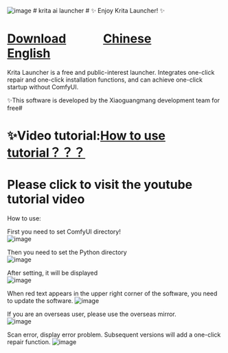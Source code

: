 ![image](https://github.com/user-attachments/assets/7ff74400-61e7-4fb8-9ef3-ff231f8c97e9) # krita ai launcher # ✨ Enjoy Krita Launcher! ✨

# [Download](https://github.com/guijiaosir/Krita-Ai/releases) &nbsp;&nbsp;&nbsp;&nbsp;&nbsp;&nbsp;&nbsp;&nbsp;&nbsp;&nbsp;&nbsp; [Chinese]( README.md) &nbsp;&nbsp;&nbsp;&nbsp;&nbsp;&nbsp;&nbsp;&nbsp;&nbsp;&nbsp;&nbsp; [English](README.en.md)

Krita Launcher is a free and public-interest launcher. Integrates one-click repair and one-click installation functions, and can achieve one-click startup without ComfyUI.

✨This software is developed by the Xiaoguangmang development team for free#   


# ✨Video tutorial:[How to use tutorial？？？](https://www.youtube.com/watch?v=f2SXQRMx9cw)
# Please click to visit the youtube tutorial video



How to use:

First you need to set ComfyUI directory!  
![image](https://github.com/user-attachments/assets/d0864de4-d926-4a1f-9601-ae4e5f8e8179)

Then you need to set the Python directory  
![image](https://github.com/user-attachments/assets/c3c024ae-5e54-4ddd-9114-f4a74f6e74d8)

After setting, it will be displayed   
![image](https://github.com/user-attachments/assets/a60e8a73-0f9e-450d-b54d-9d93c5bbccc0)

When red text appears in the upper right corner of the software, you need to update the software.
![image](https://github.com/user-attachments/assets/e773dd42-e9db-4da3-9ae0-4b9f8f03d7be)


If you are an overseas user, please use the overseas mirror.  
![image](https://github.com/user-attachments/assets/f4c0551b-1522-4d1d-a3f9-9c5b21fe1bdb)

Scan error, display error problem. Subsequent versions will add a one-click repair function.
![image](https://github.com/user-attachments/assets/c9b4c362-dbf0-463b-9406-31d08f2938ba)
